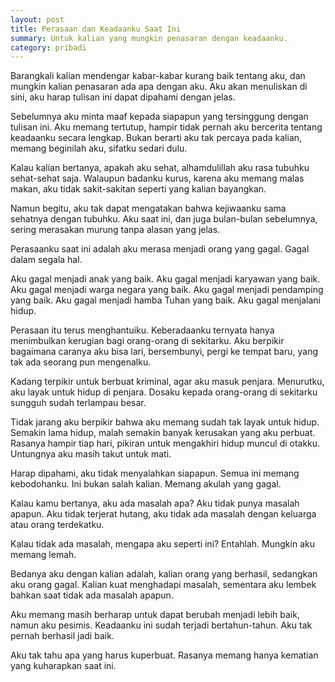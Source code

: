 ```yaml
---
layout: post
title: Perasaan dan Keadaanku Saat Ini
summary: Untuk kalian yang mungkin penasaran dengan keadaanku.
category: pribadi
---
```

Barangkali kalian mendengar kabar-kabar kurang baik tentang aku, dan mungkin kalian penasaran ada apa dengan aku. Aku akan menuliskan di sini, aku harap tulisan ini dapat dipahami dengan jelas.

Sebelumnya aku minta maaf kepada siapapun yang tersinggung dengan tulisan ini. Aku memang tertutup, hampir tidak pernah aku bercerita tentang keadaanku secara lengkap. Bukan berarti aku tak percaya pada kalian, memang beginilah aku, sifatku sedari dulu.

Kalau kalian bertanya, apakah aku sehat, alhamdulillah aku rasa tubuhku sehat-sehat saja. Walaupun badanku kurus, karena aku memang malas makan, aku tidak sakit-sakitan seperti yang kalian bayangkan.

Namun begitu, aku tak dapat mengatakan bahwa kejiwaanku sama sehatnya dengan tubuhku. Aku saat ini, dan juga bulan-bulan sebelumnya, sering merasakan murung tanpa alasan yang jelas.

Perasaanku saat ini adalah aku merasa menjadi orang yang gagal. Gagal dalam segala hal.

Aku gagal menjadi anak yang baik. Aku gagal menjadi karyawan yang baik. Aku gagal menjadi warga negara yang baik. Aku gagal menjadi pendamping yang baik. Aku gagal menjadi hamba Tuhan yang baik.  Aku gagal menjalani hidup.

Perasaan itu terus menghantuiku. Keberadaanku ternyata hanya menimbulkan kerugian bagi orang-orang di sekitarku. Aku berpikir bagaimana caranya aku bisa lari, bersembunyi, pergi ke tempat baru, yang tak ada seorang pun mengenalku. 

Kadang terpikir untuk berbuat kriminal, agar aku masuk penjara. Menurutku, aku layak untuk hidup di penjara. Dosaku kepada orang-orang di sekitarku sungguh sudah terlampau besar.

Tidak jarang aku berpikir bahwa aku memang sudah tak layak untuk hidup. Semakin lama hidup, malah semakin banyak kerusakan yang aku perbuat. Rasanya hampir tiap hari, pikiran untuk mengakhiri hidup muncul di otakku. Untungnya aku masih takut untuk mati. 

Harap dipahami, aku tidak menyalahkan siapapun. Semua ini memang kebodohanku. Ini bukan salah kalian. Memang akulah yang gagal.

Kalau kamu bertanya, aku ada masalah apa? Aku tidak punya masalah apapun. Aku tidak terjerat hutang, aku tidak ada masalah dengan keluarga atau orang terdekatku.

Kalau tidak ada masalah, mengapa aku seperti ini? Entahlah. Mungkin aku memang lemah.

Bedanya aku dengan kalian adalah, kalian orang yang berhasil, sedangkan aku orang gagal. Kalian kuat menghadapi masalah, sementara aku lembek bahkan saat tidak ada masalah apapun. 

Aku memang masih berharap untuk dapat berubah menjadi lebih baik, namun aku pesimis. Keadaanku ini sudah terjadi bertahun-tahun. Aku tak pernah berhasil jadi baik.

Aku tak tahu apa yang harus kuperbuat. Rasanya memang hanya kematian yang kuharapkan saat ini.
